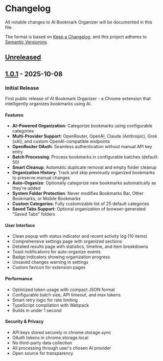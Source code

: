 # Changelog

All notable changes to AI Bookmark Organizer will be documented in this file.

The format is based on [Keep a Changelog](https://keepachangelog.com/en/1.0.0/),
and this project adheres to [Semantic Versioning](https://semver.org/spec/v2.0.0.html).

## [Unreleased]

## [1.0.1] - 2025-10-08

### Initial Release

First public release of AI Bookmark Organizer - a Chrome extension that intelligently organizes bookmarks using AI.

#### Features
- **AI-Powered Organization**: Categorize bookmarks using configurable categories
- **Multi-Provider Support**: OpenRouter, OpenAI, Claude (Anthropic), Grok (xAI), and custom OpenAI-compatible endpoints
- **OpenRouter OAuth**: Seamless authentication without manual API key entry
- **Batch Processing**: Process bookmarks in configurable batches (default: 50)
- **Smart Cleanup**: Automatic duplicate removal and empty folder cleanup
- **Organization History**: Track and skip previously organized bookmarks to preserve manual changes
- **Auto-Organize**: Optionally categorize new bookmarks automatically as they're added
- **System Folder Protection**: Never modifies Bookmarks Bar, Other Bookmarks, or Mobile Bookmarks
- **Custom Categories**: Fully customizable list of 25 default categories
- **Saved Tabs Support**: Optional organization of browser-generated "Saved Tabs" folders

#### User Interface
- Clean popup with status indicator and recent activity log (10 items)
- Comprehensive settings page with organized sections
- Detailed results page with statistics, timeline, and item breakdowns
- Toast notifications for auto-organize events
- Badge indicators showing organization progress
- Unsaved changes warning in settings
- Custom favicon for extension pages

#### Performance
- Optimized token usage with compact JSON format
- Configurable batch size, API timeout, and max tokens
- Smart retry logic for rate limiting
- TypeScript compilation with Webpack
- Builds in under 1 second

#### Security & Privacy
- API keys stored securely in chrome.storage.sync
- OAuth tokens in chrome.storage.local
- No third-party data collection
- All processing through user's chosen AI provider
- Open source for transparency

[Unreleased]: https://github.com/rmk40/ai-bookmarks/compare/v1.0.1...HEAD
[1.0.1]: https://github.com/rmk40/ai-bookmarks/releases/tag/v1.0.1
